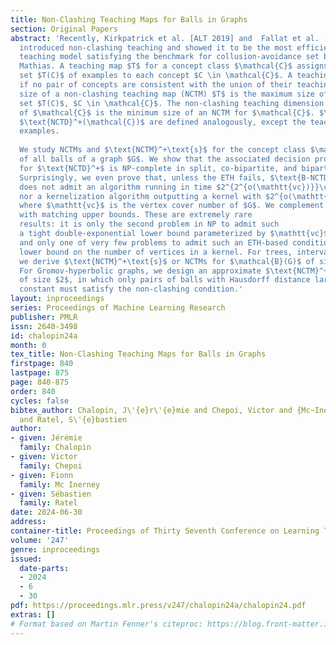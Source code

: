```yaml
---
title: Non-Clashing Teaching Maps for Balls in Graphs
section: Original Papers
abstract: 'Recently, Kirkpatrick et al. [ALT 2019] and  Fallat et al. [JMLR 2023]
  introduced non-clashing teaching and showed it to be the most efficient machine
  teaching model satisfying the benchmark for collusion-avoidance set by Goldman and
  Mathias. A teaching map $T$ for a concept class $\mathcal{C}$ assigns a (teaching)
  set $T(C)$ of examples to each concept $C \in \mathcal{C}$. A teaching map is non-clashing
  if no pair of concepts are consistent with the union of their teaching sets. The
  size of a non-clashing teaching map (NCTM) $T$ is the maximum size of a teaching
  set $T(C)$, $C \in \mathcal{C}$. The non-clashing teaching dimension $\text{NCTD}(\mathcal{C})$
  of $\mathcal{C}$ is the minimum size of an NCTM for $\mathcal{C}$. $\text{NCTM}^+$ and
  $\text{NCTD}^+(\mathcal{C})$ are defined analogously, except the teacher may only use positive
  examples. 
  
  We study NCTMs and $\text{NCTM}^+\text{s}$ for the concept class $\mathcal{B}(G)$ consisting
  of all balls of a graph $G$. We show that the associated decision problem $\text{B-NCTD}^+$
  for $\text{NCTD}^+$ is NP-complete in split, co-bipartite, and bipartite graphs.
  Surprisingly, we even prove that, unless the ETH fails, $\text{B-NCTD}^+$
  does not admit an algorithm running in time $2^{2^{o(\mathtt{vc})}}\cdot n^{\mathcal{O}(1)}$,
  nor a kernelization algorithm outputting a kernel with $2^{o(\mathtt{vc})}$ vertices,
  where $\mathtt{vc}$ is the vertex cover number of $G$. We complement these lower bounds
  with matching upper bounds. These are extremely rare
  results: it is only the second problem in NP to admit such
  a tight double-exponential lower bound parameterized by $\mathtt{vc}$,
  and only one of very few problems to admit such an ETH-based conditional
  lower bound on the number of vertices in a kernel. For trees, interval graphs, cycles, and trees of cycles,
  we derive $\text{NCTM}^+\text{s}$ or NCTMs for $\mathcal{B}(G)$ of size proportional to its VC-dimension.
  For Gromov-hyperbolic graphs, we design an approximate $\text{NCTM}^+$ for $\mathcal{B}(G)$
  of size $2$, in which only pairs of balls with Hausdorff distance larger than some
  constant must satisfy the non-clashing condition.'
layout: inproceedings
series: Proceedings of Machine Learning Research
publisher: PMLR
issn: 2640-3498
id: chalopin24a
month: 0
tex_title: Non-Clashing Teaching Maps for Balls in Graphs
firstpage: 840
lastpage: 875
page: 840-875
order: 840
cycles: false
bibtex_author: Chalopin, J\'{e}r\'{e}mie and Chepoi, Victor and {Mc~Inerney}, Fionn
  and Ratel, S\'{e}bastien
author:
- given: Jérémie
  family: Chalopin
- given: Victor
  family: Chepoi
- given: Fionn
  family: Mc Inerney
- given: Sébastien
  family: Ratel
date: 2024-06-30
address:
container-title: Proceedings of Thirty Seventh Conference on Learning Theory
volume: '247'
genre: inproceedings
issued:
  date-parts:
  - 2024
  - 6
  - 30
pdf: https://proceedings.mlr.press/v247/chalopin24a/chalopin24.pdf
extras: []
# Format based on Martin Fenner's citeproc: https://blog.front-matter.io/posts/citeproc-yaml-for-bibliographies/
---
```

